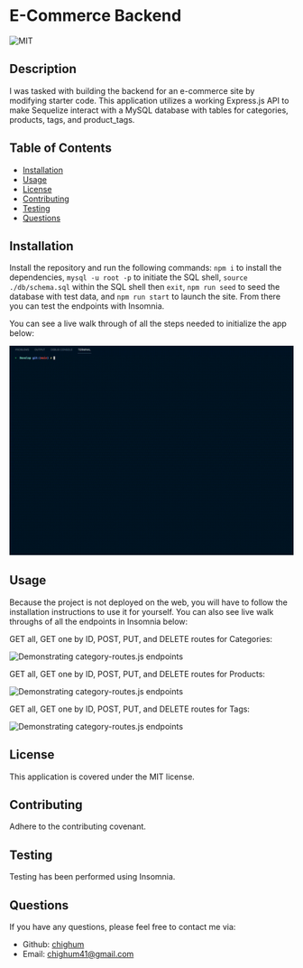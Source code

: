 # E-Commerce Backend

![MIT](https://img.shields.io/badge/license-MIT-blue)

## Description

I was tasked with building the backend for an e-commerce site by modifying starter code. This application utilizes a working Express.js API to make Sequelize interact with a MySQL database with tables for categories, products, tags, and product_tags.

## Table of Contents

- [Installation](#installation)
- [Usage](#usage)
- [License](#license)
- [Contributing](#contributing)
- [Testing](#testing)
- [Questions](#questions)

## Installation

Install the repository and run the following commands: `npm i` to install the dependencies, `mysql -u root -p` to initiate the SQL shell, `source ./db/schema.sql` within the SQL shell then `exit`, `npm run seed` to seed the database with test data, and `npm run start` to launch the site. From there you can test the endpoints with Insomnia.

You can see a live walk through of all the steps needed to initialize the app below:

![User walk through of app initiation](./images/AppInitialization.gif)

## Usage

Because the project is not deployed on the web, you will have to follow the installation instructions to use it for yourself. You can also see live walk throughs of all the endpoints in Insomnia below:

GET all, GET one by ID, POST, PUT, and DELETE routes for Categories:

![Demonstrating category-routes.js endpoints](./images/AllCategoryRoutes.gif)

GET all, GET one by ID, POST, PUT, and DELETE routes for Products:

![Demonstrating category-routes.js endpoints](./images/AllProductRoutes.gif)

GET all, GET one by ID, POST, PUT, and DELETE routes for Tags:

![Demonstrating category-routes.js endpoints](./images/AllTagRoutes.gif)

## License

This application is covered under the MIT license.

## Contributing

Adhere to the contributing covenant.

## Testing

Testing has been performed using Insomnia.

## Questions

If you have any questions, please feel free to contact me via:

- Github: [chighum](https://github.com/chighum)
- Email: [chighum41@gmail.com](mailto:chighum41@gmail.com)
